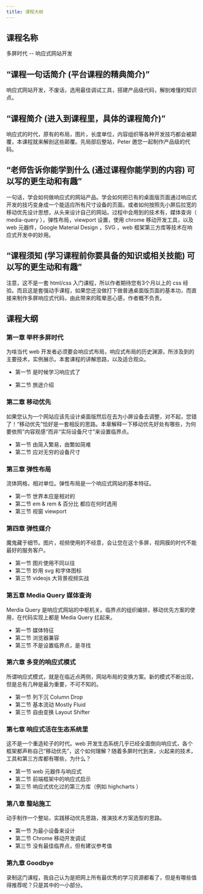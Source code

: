 ```yaml
---
title: 课程大纲
---
```



## 课程名称

多屏时代 -- 响应式网站开发

## “课程一句话简介 (平台课程的精典简介)”

响应式网站开发，不废话，选用最佳调试工具，搭建产品级代码，解剖难懂的知识点。

## “课程简介 (进入到课程里，具体的课程简介)”

响应式的时代，原有的布局，图片，长度单位，内容组织等各种开发技巧都会被颠覆，本课程就来解剖这些颠覆。先局部后整站，Peter 邀您一起制作产品级的代码。

<!-- 课程简介的第一目的是新引入，不要在这里扯一些作者认为最重要的核心知识点，因为最核心的知识也可能试用户根本就不知道的，说一些大家不知道的内容，还不如，抓住一个新引入的点，语出惊人，注意不求全，不求准，但求趣味 -->

## “老师告诉你能学到什么 (通过课程你能学到的内容) 可以写的更生动和有趣”

一句话，学会如何做响应式的网站产品。学会如何把已有的桌面版页面通过响应式开发的技巧变身成一个能适应所有尺寸设备的页面。或者如何按照先小屏后拉宽的移动优先设计思想，从头来设计自己的网站。过程中会用到的技术有，媒体查询（ media-query ），弹性布局，viewport 设置，使用 chrome 移动开发工具，以及 web 元器件，Google Material Design ，SVG ，web 框架第三方库等技术在响应式开发中的妙用。

## “课程须知 (学习课程前你要具备的知识或相关技能) 可以写的更生动和有趣”

注意，这不是一套 html/css 入门课程，所以作者期待您有3个月以上的 css 经验。而且这是套强动手课程，如果您还没做打下做普通桌面版页面的基本功，而直接来制作多屏响应式代码，由此带来的眩晕恶心感，作者概不负责。

<!-- 基本上 google treehouse 以及 css-tricks 上的优秀内容都不要放过 -->

## 课程大纲

### 第一章 举杯多屏时代

为啥当代 web 开发者必须要会响应式布局，响应式布局的历史渊源，所涉及到的主要技术，实例展示。本套课程的讲解思路，以及适合观众。

- 第一节 是时候学习响应式了

- 第二节 旅途介绍

### 第二章 移动优先

如果您认为一个网站应该先设计桌面版然后在去为小屏设备去调整，对不起，您错了！“移动优先”恰好是一套相反的思路。本章解释一下移动优先好处有哪些，为何要依照”内容观感“而非“实际设备尺寸”来设置临界点。

- 第一节 由简入繁易，由繁如简难
- 第二节 应对无穷的设备尺寸

### 第三章 弹性布局

流体网格，相对单位。弹性布局是一个响应式网站的基本特征。

- 第一节 世界本应是相对的
- 第二节 em & rem & 百分比 都应在何时选用
- 第三节 视窗 viewport

### 第四章 弹性媒介

魔鬼藏于细节。图片，视频使用的不经意，会让您在这个多屏，视网膜的时代不能最好的服务客户。

- 第一节 图片使用不同以往
- 第二节 妙用 svg 和字体图标
- 第三节 videojs 大背景视频实战

<!-- 制作类似于 newrelic thinkful airbnb 首页那样的背景视频 -->

### 第五章 Media Query 媒体查询

Merdia Query 是响应式网站的中枢机关。临界点的组织编排，移动优先方案的使用，在代码实现上都是 Media Query 扛起来。

- 第一节 媒体特征
- 第二节 浏览器兼容
- 第三节 不是设置临界点，是寻找

### 第六章 多变的响应式模式

所谓响应式模式，就是在临近点两侧，网站布局的变换方案。新的模式不断出现，但是总有几种是最为重要，不可不知的。

- 第一节 列下沉 Column Drop
- 第二节 基本流动 Mostly Fluid
- 第三节 自由变换 Layout Shifter

### 第七章 响应式活在生态系统里

这不是一个重造轮子的时代。web 开发生态系统几乎已经全面倒向响应式，各个框架都声称自己“移动优先”，这个如何理解？随着多屏时代到来，火起来的技术，工具和第三方库都有哪些，为什么？

- 第一节 web 元器件与响应式
- 第二节 前端框架中的响应式启示
- 第三节 响应式优化过的第三方库（例如 highcharts ）

### 第八章 整站施工

动手制作一个整站，实践移动优先思路，推演技术方案选型的思路。

- 第一节 为最小设备来设计
- 第二节 Chrome 移动开发调试
- 第三节 没有最佳临界点，但有建议参考值

### 第九章 Goodbye

录制这门课程，我自己认为是把网上所有最优秀的学习资源都看了，但是有哪些值得推荐呢？只是其中的一小部分。

